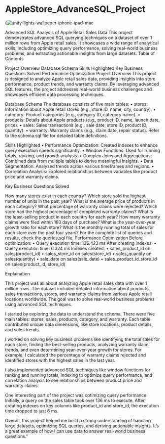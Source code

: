 # AppleStore_AdvanceSQL_Project
(![unity-lights-wallpaper-iphone-ipad-mac](https://github.com/user-attachments/assets/4d911c9e-2b4c-4a29-997a-0b5f710ce9aa)


Advanced SQL Analysis of Apple Retail Sales Data This project demonstrates advanced SQL querying techniques on a dataset of over 1 million rows from Apple retail sales. It showcases a wide range of analytical skills, including optimizing query performance, solving real-world business problems, and extracting actionable insights from large datasets. Table of Contents

Project Overview
Database Schema
Skills Highlighted
Key Business Questions Solved
Performance Optimization
Project Overview This project is designed to analyze Apple retail sales data, providing insights into store performance, product trends, and warranty claims. By leveraging advanced SQL features, the project addresses real-world business challenges and showcases efficient data processing techniques.

Database Schema The database consists of five main tables: • stores: Information about Apple retail stores (e.g., store ID, name, city, country). • category: Product categories (e.g., category ID, category name). • products: Details about Apple products (e.g., product ID, name, launch date, price). • sales: Sales transactions (e.g., sale date, store ID, product ID, quantity). • warranty: Warranty claims (e.g., claim date, repair status). Refer to the schema.sql file for detailed table definitions.

Skills Highlighted • Performance Optimization: Created indexes to enhance query execution speeds significantly. • Window Functions: Used for running totals, ranking, and growth analysis. • Complex Joins and Aggregations: Combined data from multiple tables to derive meaningful insights. • Data Segmentation: Analyzed trends across various timeframes and regions. • Correlation Analysis: Explored relationships between variables like product price and warranty claims.

Key Business Questions Solved

How many stores exist in each country?
Which store sold the highest number of units in the past year?
What is the average price of products in each category?
What percentage of warranty claims were rejected?
Which store had the highest percentage of completed warranty claims?
What is the least-selling product in each country for each year?
How many warranty claims were filed within 180 days of purchase?
What is the year-over-year growth ratio for each store?
What is the monthly running total of sales for each store over the past four years? For the complete list of queries and results, check the queries.sql file.
Performance Optimization Before optimization: • Query execution time: 136.423 ms After creating indexes: • Query execution time: 6.324 ms Indexes created: • sales_product_id on sales(product_id) • sales_store_id on sales(store_id) • sales_quantity on sales(quantity) • sale_date on sales(sale_date) • sales_product_id_store_id on sales(product_id, store_id)

Explaination

This project was all about analyzing Apple retail sales data with over 1 million rows. The dataset included detailed information about products, sales transactions, stores, and warranty claims from various Apple retail locations worldwide. The goal was to solve real-world business problems using advanced SQL techniques.

I started by exploring the data to understand the schema. There were five main tables: stores, sales, products, category, and warranty. Each table contributed unique data dimensions, like store locations, product details, and sales trends.

I worked on solving key business problems like identifying the total sales for each store, finding the best-selling products, analyzing warranty claim trends, and even determining year-over-year growth for stores. For example, I calculated the percentage of warranty claims rejected and identified stores with the highest sales in the last year.

I also implemented advanced SQL techniques like window functions for ranking and running totals, indexing to optimize query performance, and correlation analysis to see relationships between product price and warranty claims.

One interesting part of the project was optimizing query performance. Initially, a query on the sales table took over 136 ms to execute. After creating indexes on key columns like product_id and store_id, the execution time dropped to just 6 ms.

Overall, this project helped me build a strong understanding of handling large datasets, optimizing SQL queries, and deriving actionable insights. It’s a great example of how I can use data to answer real-world business questions."
